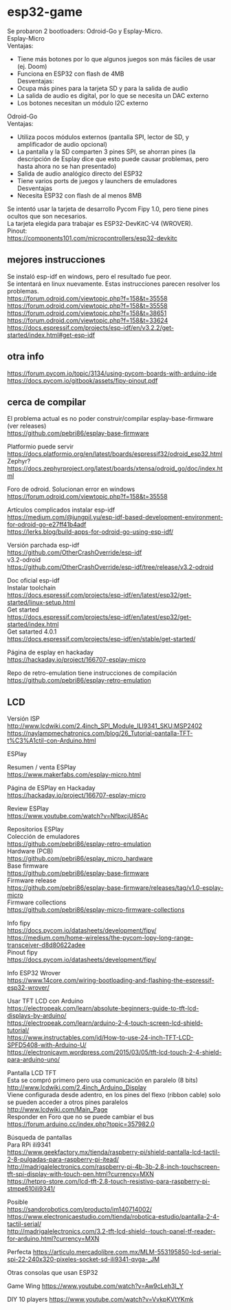 # esp32-game

Se probaron 2 bootloaders: Odroid-Go y Esplay-Micro.  
Esplay-Micro  
Ventajas:  
+ Tiene más botones por lo que algunos juegos son más fáciles de usar (ej. Doom)  
+ Funciona en ESP32 con flash de 4MB  
Desventajas:  
+ Ocupa más pines para la tarjeta SD y para la salida de audio  
+ La salida de audio es digital, por lo que se necesita un DAC externo  
+ Los botones necesitan un módulo I2C externo  

Odroid-Go  
Ventajas:  
+ Utiliza pocos módulos externos (pantalla SPI, lector de SD, y amplificador de audio opcional)  
+ La pantalla y la SD comparten 3 pines SPI, se ahorran pines (la descripción de Esplay dice que esto puede causar problemas, pero hasta ahora no se han presentado)  
+ Salida de audio analógico directo del ESP32  
+ Tiene varios ports de juegos y launchers de emuladores  
Desventajas  
+ Necesita ESP32 con flash de al menos 8MB  



Se intentó usar la tarjeta de desarrollo Pycom Fipy 1.0, pero tiene pines ocultos que son necesarios.  
La tarjeta elegida para trabajar es ESP32-DevKitC-V4 (WROVER).  
Pinout:  
https://components101.com/microcontrollers/esp32-devkitc  

## mejores instrucciones
Se instaló esp-idf en windows, pero el resultado fue peor.  
Se intentará en linux nuevamente. Estas instrucciones parecen resolver los problemas.  
https://forum.odroid.com/viewtopic.php?f=158&t=35558  
https://forum.odroid.com/viewtopic.php?f=158&t=35558  
https://forum.odroid.com/viewtopic.php?f=158&t=38651  
https://forum.odroid.com/viewtopic.php?f=158&t=33624  
https://docs.espressif.com/projects/esp-idf/en/v3.2.2/get-started/index.html#get-esp-idf  

## otra info
https://forum.pycom.io/topic/3134/using-pycom-boards-with-arduino-ide
https://docs.pycom.io/gitbook/assets/fipy-pinout.pdf

## cerca de compilar
El problema actual es no poder construir/compilar esplay-base-firmware  
(ver releases)  
https://github.com/pebri86/esplay-base-firmware

Platformio puede servir  
https://docs.platformio.org/en/latest/boards/espressif32/odroid_esp32.html  
Zephyr?  
https://docs.zephyrproject.org/latest/boards/xtensa/odroid_go/doc/index.html  

Foro de odroid. Solucionan error en windows  
https://forum.odroid.com/viewtopic.php?f=158&t=35558  

Artículos complicados instalar esp-idf  
https://medium.com/@jungpil.yu/esp-idf-based-development-environment-for-odroid-go-e27ff41b4adf  
https://lerks.blog/build-apps-for-odroid-go-using-esp-idf/  

Versión parchada esp-idf  
https://github.com/OtherCrashOverride/esp-idf  
v3.2-odroid  
https://github.com/OtherCrashOverride/esp-idf/tree/release/v3.2-odroid  

Doc oficial esp-idf  
Instalar toolchain  
https://docs.espressif.com/projects/esp-idf/en/latest/esp32/get-started/linux-setup.html  
Get started  
https://docs.espressif.com/projects/esp-idf/en/latest/esp32/get-started/index.html  
Get satarted 4.0.1  
https://docs.espressif.com/projects/esp-idf/en/stable/get-started/  

Página de esplay en hackaday  
https://hackaday.io/project/166707-esplay-micro  

Repo de retro-emulation tiene instrucciones de compilación  
https://github.com/pebri86/esplay-retro-emulation  

## LCD
Versión ISP  
http://www.lcdwiki.com/2.4inch_SPI_Module_ILI9341_SKU:MSP2402  
https://naylampmechatronics.com/blog/26_Tutorial-pantalla-TFT-t%C3%A1ctil-con-Arduino.html  


ESPlay  

Resumen / venta ESPlay  
https://www.makerfabs.com/esplay-micro.html  

Página de ESPlay en Hackaday  
https://hackaday.io/project/166707-esplay-micro  

Review ESPlay  
https://www.youtube.com/watch?v=NfbxcjU85Ac  

Repositorios ESPlay  
Colección de emuladores  
https://github.com/pebri86/esplay-retro-emulation  
Hardware (PCB)  
https://github.com/pebri86/esplay_micro_hardware  
Base firmware  
https://github.com/pebri86/esplay-base-firmware  
Firmware release  
https://github.com/pebri86/esplay-base-firmware/releases/tag/v1.0-esplay-micro  
Firmware collections  
https://github.com/pebri86/esplay-micro-firmware-collections  

Info fipy  
https://docs.pycom.io/datasheets/development/fipy/  
https://medium.com/home-wireless/the-pycom-lopy-long-range-transceiver-d8d80622adee  
Pinout fipy  
https://docs.pycom.io/datasheets/development/fipy/  

Info ESP32 Wrover  
https://www.14core.com/wiring-bootloading-and-flashing-the-espressif-esp32-wrover/  

Usar TFT LCD con Arduino  
https://electropeak.com/learn/absolute-beginners-guide-to-tft-lcd-displays-by-arduino/  
https://electropeak.com/learn/arduino-2-4-touch-screen-lcd-shield-tutorial/  
https://www.instructables.com/id/How-to-use-24-inch-TFT-LCD-SPFD5408-with-Arduino-U/  
https://electronicavm.wordpress.com/2015/03/05/tft-lcd-touch-2-4-shield-para-arduino-uno/  

Pantalla LCD TFT  
Esta se compró primero pero usa comunicación en paralelo (8 bits)  
http://www.lcdwiki.com/2.4inch_Arduino_Display  
Viene configurada desde adentro, en los pines del flexo (ribbon cable) solo se pueden acceder a otros pines paralelos  
http://www.lcdwiki.com/Main_Page  
Responder en Foro que no se puede cambiar el bus  
https://forum.arduino.cc/index.php?topic=357982.0  

Búsqueda de pantallas  
Para RPi ili9341  
https://www.geekfactory.mx/tienda/raspberry-pi/shield-pantalla-lcd-tactil-2-8-pulgadas-para-raspberry-pi-itead/  
http://madrigalelectronics.com/raspberry-pi-4b-3b-2.8-inch-touchscreen-tft-spi-display-with-touch-pen.html?currency=MXN  
https://hetpro-store.com/lcd-tft-2.8-touch-resistivo-para-raspberry-pi-stmpe610ili9341/  

Posible  
https://sandorobotics.com/producto/im140714002/  
https://www.electronicaestudio.com/tienda/robotica-estudio/pantalla-2-4-tactil-serial/  
http://madrigalelectronics.com/3.2-tft-lcd-shield--touch-panel-tf-reader-for-arduino.html?currency=MXN

Perfecta
https://articulo.mercadolibre.com.mx/MLM-553195850-lcd-serial-spi-22-240x320-pixeles-socket-sd-ili9341-qvga-_JM



Otras consolas que usan ESP32

Game Wing
https://www.youtube.com/watch?v=Aw9cLeh3I_Y

DIY 10 players
https://www.youtube.com/watch?v=VvkpKVtYKmk

